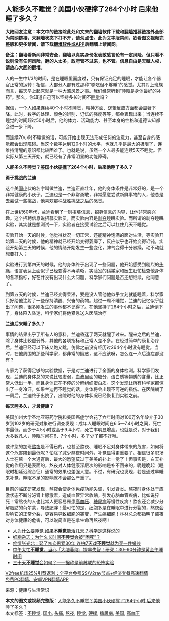  <h2>人能多久不睡觉？美国小伙硬撑了264个小时 后来他睡了多久？</h2> <p class="notice"><b>大陆网友注意：本文中的链接除此处和文末的<a href="https://github.com/bannedbook/fanqiang" >翻墙</a>软件下载和<a href="https://github.com/killgcd/justmysocks/blob/master/README.md">翻墙推荐</a>链接外全部为禁网链接，未翻墙状态下打不开，请勿点击。此为文字版禁闻，欲看图文视频完整版和更多禁闻，请下载<a href="https://github.com/bannedbook/fanqiang">翻墙软件或APP</a>后翻墙上禁闻网。</p><p>备注：翻墙看新闻非常安全，翻墙以真实身份发表敏感言论有一定风险，但只看不说则没有任何风险，翻的人太多，政府管不过来，也不管。信息自由是天赋人权，请放心大胆的翻墙。</b></p>  <div class="entry"> <p>人的一生中1/3的时间，是在睡眠里面度过，只有保证充足的睡眠，才能让各个器官正常的运转！相信，大部分人都有过那种“够吃但不够睡”的感觉。尤其对上班族而言，每天早上起床就是一种大煞风景之事。我们经常听到“睡眠是身体最好的补药”。那么，你知道自己可以坚持多长时间不<a href="https://www.bannedbook.org/bnews/tag/%E7%9D%A1%E8%A7%89/" class="st_tag internal_tag" rel="tag" title="标签 睡觉 下的日志">睡觉</a>吗？</p> <p>据信，一个人如果连续40个小时<a href="https://www.bannedbook.org/bnews/tag/%E4%B8%8D%E7%9D%A1%E8%A7%89/" class="st_tag internal_tag" rel="tag" title="标签 不睡觉 下的日志">不睡觉</a>，精神方面、逻辑反应方面都会显著下降。此时，数字的处理、颜色的辨别、记忆的强度等等，都会表现出来；当连续不睡觉的时间超过50小时后，他的体力、活动能力、甚至本身的性格和道德认知都会进一步下降。</p> <p>而连续70小时不睡觉的话，可能开始出现无法形成任何的注意力，甚至自身的感觉都会出现障碍。当这个数字达到120小时的水平，也就几乎是最大的极限了，连维持清醒的意识都比较困难了。也就是说，虽然一个人最多能连续5天不睡觉。但实际从第三天开始，就已经有了非常明显的功能障碍。</p> <p><strong>人能多久不睡觉？<a href="https://www.bannedbook.org/bnews/tag/%e7%be%8e%e5%9b%bd/" class="st_tag internal_tag" rel="tag" title="标签 美国 下的日志">美国</a>小伙<a href="https://www.bannedbook.org/bnews/tag/%E7%A1%AC%E6%92%91/" class="st_tag internal_tag" rel="tag" title="标签 硬撑 下的日志">硬撑</a>了264个小时，后来他睡了多久？</strong></p>  <p><strong>勇于挑战的兰迪</strong></p> <p>这个美<a href="https://www.bannedbook.org/bnews/tag/%E5%9B%BD%E5%B0%8F/" class="st_tag internal_tag" rel="tag" title="标签 国小 下的日志">国小</a>伙的名字叫做兰迪，兰迪正直壮年，他的身体条件是非常好的，是一个非常健康的小伙子。兰迪也是一个非常勇敢，非常愿意尝试新鲜事物的人，他总是去尝试一些挑战，他喜欢那种战胜挑战之后的感觉。</p> <p>在上世纪60年代，兰迪看到了一则招募信息，招募信息的内容，让他非常感兴趣。这个招聘信息说招募实验员，而实验内容是<span class='wp_keywordlink'><a href="https://www.bannedbook.org/forum2/topic21.html" title="《剥夺》 黄建民 著" target="_blank">剥夺</a></span>睡眠实验。而所谓的剥夺睡眠实验，其实就是想测试一下，实验者在接受试验之后可以扛住几天不睡觉。</p> <p>实验开始一天的时候，他觉得状况一切正常，还能精神饱满的面对生活，等实验开始第二天的时候，他的精神就已经开始变得萎靡了，反应似乎也开始变得迟钝，实验开始第三天的时候，他的情绪开始发生一些变化，脾气变得十分暴躁，动不动就想要打人；</p>  <p>实验进行到第四天的时候，他的身体终于出现了一些问题，他开始感受到剧烈的<a href="https://www.bannedbook.org/bnews/tag/%e5%a4%b4%e7%97%9b/" class="st_tag internal_tag" rel="tag" title="标签 头痛 下的日志">头痛</a>，语言表达上面似乎已经变得不再清晰，实验室的<span class='wp_keywordlink'><a href="https://www.bannedbook.org/forum11/topic309.html" title="禁片：“科学”的棍子" target="_blank">科学</a></span>家和医生赶忙检查他身体的各项指标，好在并没有出现什么大问题，科学家们问题是否还想继续，他同意了。</p> <p>到第五天的时候，兰迪已经变得呆滞，要是没人管他他似乎立刻就能睡着，科学家只好给他注射了一些保持清醒、兴奋的药物。超过一周不睡觉，兰迪的记忆似乎就出了问题，很多刚发生的事他都不记得了。在他坚持了264个小时之后，兰迪倒下了，身体陷入昏迷，科学家们将他紧急送入医院治疗</p> <p><strong>兰迪后来睡了多久？</strong></p> <p>事情的结果出乎了所有人的意料，兰迪昏迷了两天就醒了过来。醒来之后的兰迪，除了身体比较虚弱外，其他的各项指标和正常人差不多。在经过简单的康复治疗后，兰迪已经可以下床又跑又跳，仿佛之前没有经历过264个小时没有睡觉。当时，在他周围的那些科学家，都非常的疑惑，这不应该呀，怎么连一点后遗症都没有？</p>  <p>专家为了获得足够的实验数据，于是对兰迪进行了全面的身体检测。科学家们发现，兰迪的身体总的来说比较虚弱，血液里面的糖分、蛋白质等物质的含量，比正常人低出一半，而且身体正在不停的分解组织蛋白质。这个发现让所有科学家都惊出了一身冷汗，如果兰迪再不睡觉的话，身体将会出现不可逆的损伤。在医院躺了一周后，兰迪终于出院了，出院时他的身体状况已经恢复到实验之前。</p> <p><strong>每天睡多久，才最健康？</strong></p> <p>美国加州大学圣地亚哥药学院和美国癌症学会花了六年时间对100万名年龄介于30岁到102岁的研究对象进行调查发现：成年人睡眠时间在6.5—7.4小时之间，死亡率最低，而少于4.5小时或高于9.4小时，死亡率明显增高。也就是说，对于我们大多数凡人，睡眠时间在6、7个小时，多了少了都不好哦。</p> <p>或许您的加班<a href="https://www.bannedbook.org/bnews/tag/%E7%86%AC%E5%A4%9C/" class="st_tag internal_tag" rel="tag" title="标签 熬夜 下的日志">熬夜</a>是不得已的，也甚至熬夜、睡眠不足对身体带来的危害，如何将这个危害降到最低呢？怕除了减少熬夜时间外，补觉显得更重要了。相信很多职场人士在熬一个大通宵后，最大的愿望莫过于美美的补上一觉了！但事实是，白天补觉的作用只是表面的，熬夜对人体健康深层次的影响是补不回来的，晚睡晚起（睡眠时相延迟综合征）通常的效果也差强人意。不过，有研究也发现，若是通过早睡来补觉，睡眠不足的影响就不会那么严重了。</p>  <p>目前的临床研究发现，熬夜会使身体免疫功能失调，引发肾炎。熬夜时身体处于应激状态不断分泌肾上腺激素，造成血管异常收缩，引发心脑血管疾病，比如说猝死！常熬夜的人也比常人更容易罹患<a href="https://www.bannedbook.org/bnews/tag/%e9%ab%98%e8%a1%80%e5%8e%8b/" class="st_tag internal_tag" rel="tag" title="标签 高血压 下的日志">高血压</a>、<a href="https://www.bannedbook.org/bnews/tag/%e7%b3%96%e5%b0%bf%e7%97%85/" class="st_tag internal_tag" rel="tag" title="标签 糖尿病 下的日志">糖尿病</a>等慢性疾病！熬夜还会减少分解脂肪的荷尔蒙，导致肥胖！最可怕的是，细胞多是在睡眠中进行分裂的，熬夜会影响它的正常分裂，更容易导致细胞的突变，产生癌细胞！林林总总都指明了熬夜对身体健康的危害，可以说简直是在拿生命再熬夜啊！</p> <ul class='op-related-articles' title='相关阅读'> <li><a href='https://www.bannedbook.org/bnews/health/20200616/1345536.html' target='_blank'>人为什么要睡觉 如果<b>不睡觉</b>能活几天？科学是这样说的</a></li> <li><a href='https://www.bannedbook.org/bnews/health/20200615/1345042.html' target='_blank'>细胞杂志：为什么长时间<b>不睡觉</b>会被“困死”？</a></li> <li><a href='https://www.bannedbook.org/bnews/yule/20200417/1314194.html' target='_blank'>痴情张光北：娶了初恋恩爱30年 连拍7天戏<b>不睡觉</b>就为买一件婚纱</a></li> <li><a href='https://www.bannedbook.org/bnews/health/20200329/1302687.html' target='_blank'>中午太忙<b>不睡觉</b>、当心「大脑萎缩」提早失智！研究：30~90分钟是黄金午睡时间</a></li> <li><a href='https://www.bannedbook.org/bnews/funmedia/20200328/1301859.html' target='_blank'>三十天<b>不睡觉</b>会如何？——据称是前苏联的恐怖实验</a></li> </ul> <p class="texttj"> <a href="https://www.bannedbook.org/forum23/topic22702.html" target="_blank">V2free机场25%引荐返利：全平台免费SS/V2ray节点+经济套餐高速翻墙</a><br/> <a href="https://github.com/bannedbook/fanqiang/wiki/%E7%A6%81%E9%97%BB%E7%BD%91%E5%AE%89%E5%8D%93%E7%BF%BB%E5%A2%99%E6%96%B0%E9%97%BBAPP" target="_blank">免费PC翻墙、安卓VPN翻墙APP</a></p><p> 来源：健康与生活常识 </p><a name='sharetosocial'></a>       <div><b>本文的图文或视频完整版</b>：<a href='https://www.bannedbook.org/bnews/health/20201226/1455251.html'>人能多久不睡觉？美国小伙硬撑了264个小时 后来他睡了多久？</a></div>  </div><!--END ENTRY--> <div class="postfooter"> <div>本文标签：<a href="https://www.bannedbook.org/bnews/tag/%E4%B8%8D%E7%9D%A1%E8%A7%89/" rel="tag">不睡觉</a>, <a href="https://www.bannedbook.org/bnews/tag/%E5%9B%BD%E5%B0%8F/" rel="tag">国小</a>, <a href="https://www.bannedbook.org/bnews/tag/%e5%a4%b4%e7%97%9b/" rel="tag">头痛</a>, <a href="https://www.bannedbook.org/bnews/tag/%E7%86%AC%E5%A4%9C/" rel="tag">熬夜</a>, <a href="https://www.bannedbook.org/bnews/tag/%E7%9D%A1%E8%A7%89/" rel="tag">睡觉</a>, <a href="https://www.bannedbook.org/bnews/tag/%E7%A1%AC%E6%92%91/" rel="tag">硬撑</a>, <a href="https://www.bannedbook.org/bnews/tag/%e7%b3%96%e5%b0%bf%e7%97%85/" rel="tag">糖尿病</a>, <a href="https://www.bannedbook.org/bnews/tag/%e7%be%8e%e5%9b%bd/" rel="tag">美国</a>, <a href="https://www.bannedbook.org/bnews/tag/%e9%ab%98%e8%a1%80%e5%8e%8b/" rel="tag">高血压</a></div>  </div><!--END POSTFOOTER--> 